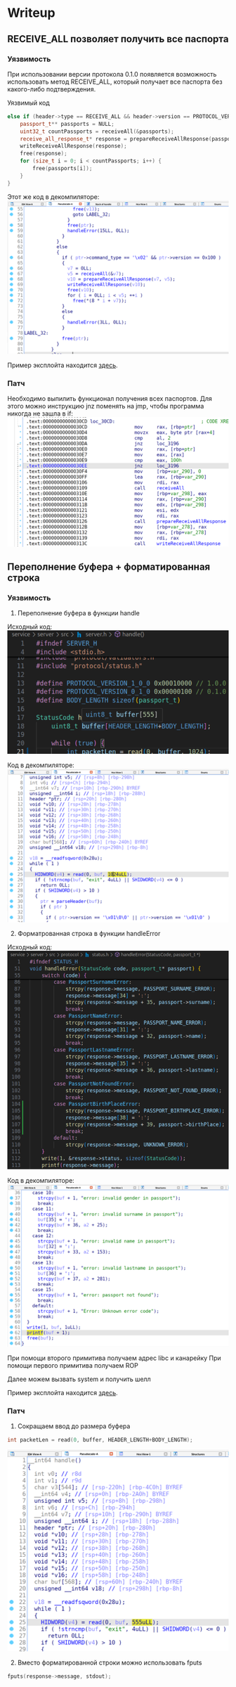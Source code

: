# Writeup

## RECEIVE_ALL позволяет получить все паспорта

### Уязвимость

При использовании версии протокола 0.1.0 появляется возможность использовать метод RECEIVE_ALL, который получает все паспорта без какого-либо подтверждения.

Уязвимый код
```c++
else if (header->type == RECEIVE_ALL && header->version == PROTOCOL_VERSION_0_1_0) {
    passport_t** passports = NULL;
    uint32_t countPassports = receiveAll(&passports);
    receive_all_response_t* response = prepareReceiveAllResponse(passports, countPassports);
    writeReceiveAllResponse(response);
    free(response);
    for (size_t i = 0; i < countPassports; i++) {
        free(passports[i]);
    }
}
```

Этот же код в декомпиляторе:
![](img/receive_all_command.png)

Пример эксплойта находится [здесь](sploits/sploit1.py).

### Патч

Необходимо выпилить функционал получения всех паспортов.
Для этого можно инструкцию jnz поменять на jmp, чтобы программа никогда не зашла в if:
![](img/patch1.png)

## Переполнение буфера + форматированная строка

### Уязвимость

1. Переполнение буфера в функции handle

Исходный код:
![](img/buffer_size.png)

Код в декомпиляторе:
![alt text](img/bof.png)

2. Форматрованная строка в функции handleError

Исходный код:
![](img/format_string.png)

Код в декомпиляторе:
![](img/format_string_decompile.png)

При помощи второго примитива получаем адрес libc и канарейку
При помощи первого примитива получаем ROP

Далее можем вызвать system и получить шелл

Пример эксплойта находится [здесь](sploits/sploit2.py).

### Патч

1. Сокращаем ввод до размера буфера
```c
int packetLen = read(0, buffer, HEADER_LENGTH+BODY_LENGTH);
```
![](img/patch2.png)

2. Вместо форматированной строки можно использовать fputs
```c
fputs(response->message, stdout);
```
